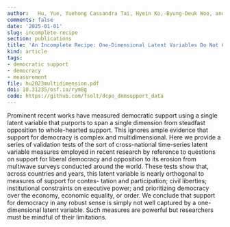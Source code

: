 ```yaml
---
author:   Hu, Yue, Yuehong Cassandra Tai, Hyein Ko, Byung-Deuk Woo, and Frederick Solt
comments: false
date: '2025-01-01'
slug: incomplete-recipe
section: publications
title: 'An Incomplete Recipe: One-Dimensional Latent Variables Do Not Capture the Full Flavor of Democratic Support'
kind: article
tags:
- democratic support
- democracy
- measurement
file: hu2023multidimension.pdf
doi: 10.31235/osf.io/rym8g
code: https://github.com/fsolt/dcpo_demsupport_data
---
```



Prominent recent works have measured democratic support using a single latent variable that purports to span a single dimension from steadfast opposition to whole-hearted support. This ignores ample evidence that support for democracy is complex and multidimensional. Here we provide a series of validation tests of the sort of cross-national time-series latent variable measures employed in recent research by reference to questions on support for liberal democracy and opposition to its erosion from multiwave surveys conducted around the world. These tests show that, across countries and years, this latent variable is nearly orthogonal to measures of support for contes- tation and participation; civil liberties; institutional constraints on executive power; and prioritizing democracy over the economy, economic equality, or order. We conclude that support for democracy in any robust sense is simply not well captured by a one-dimensional latent variable. Such measures are powerful but researchers must be mindful of their limitations.